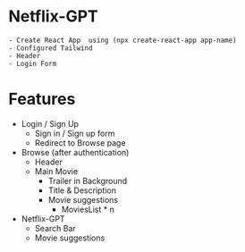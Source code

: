 # Netflix-GPT

    - Create React App  using (npx create-react-app app-name)
    - Configured Tailwind
    - Header
    - Login Form

# Features

- Login / Sign Up
  - Sign in / Sign up form
  - Redirect to Browse page
- Browse (after authentication)
  - Header
  - Main Movie
    - Trailer in Background
    - Title & Description
    - Movie suggestions
      - MoviesList \* n
- Netflix-GPT
  - Search Bar
  - Movie suggestions

